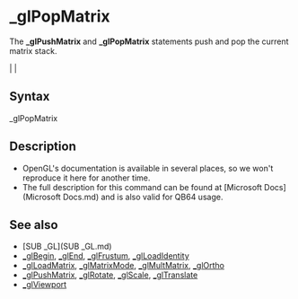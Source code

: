 # _glPopMatrix

The **_glPushMatrix** and **_glPopMatrix** statements push and pop the current matrix stack.

  

|  |

## Syntax

_glPopMatrix
  

## Description

* OpenGL's documentation is available in several places, so we won't reproduce it here for another time.
* The full description for this command can be found at [Microsoft Docs](Microsoft Docs.md) and is also valid for QB64 usage.

  

## See also

* [SUB _GL](SUB _GL.md)
* [_glBegin](_glBegin.md), [_glEnd](_glEnd.md), [_glFrustum](_glFrustum.md), [_glLoadIdentity](_glLoadIdentity.md)
* [_glLoadMatrix](_glLoadMatrix.md), [_glMatrixMode](_glMatrixMode.md), [_glMultMatrix](_glMultMatrix.md), [_glOrtho](_glOrtho.md)
* [_glPushMatrix](_glPushMatrix.md), [_glRotate](_glRotate.md), [_glScale](_glScale.md), [_glTranslate](_glTranslate.md)
* [_glViewport](_glViewport.md)

  
